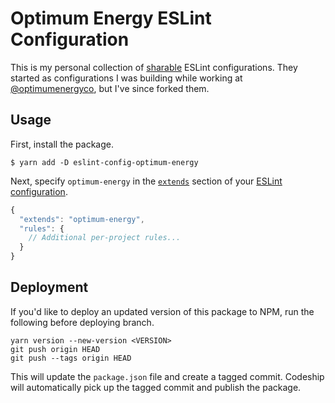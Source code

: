# Optimum Energy ESLint Configuration

This is my personal collection of
[sharable](http://eslint.org/docs/developer-guide/shareable-configs.html) ESLint configurations.
They started as configurations I was building while working at
[@optimumenergyco](https://github.com/optimumenergyco), but I've since forked them.

## Usage

First, install the package.

```
$ yarn add -D eslint-config-optimum-energy
```

Next, specify `optimum-energy` in the
[`extends`](http://eslint.org/docs/user-guide/configuring#extending-configuration-files) section of
your [ESLint configuration](http://eslint.org/docs/user-guide/configuring).

``` js
{
  "extends": "optimum-energy",
  "rules": {
    // Additional per-project rules...
  }
}
```

## Deployment

If you'd like to deploy an updated version of this package to NPM, run the following before deploying
branch.

``` shell
yarn version --new-version <VERSION>
git push origin HEAD
git push --tags origin HEAD
```

This will update the `package.json` file and create a tagged commit. Codeship will automatically
pick up the tagged commit and publish the package.
